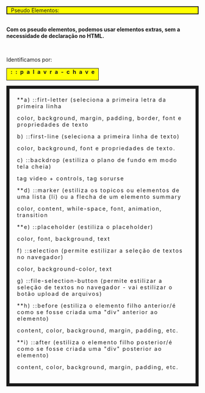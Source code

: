 <div style="background-color: yellow; border: solid 2px; padding-left: 10px;">Pseudo Elementos:</div>

<br>

<strong>Com os pseudo elementos, podemos usar elementos extras, sem a necessidade de declaração no HTML.</strong>

<br>

Identificamos por: <aside style="background-color: yellow; border:solid 1px; width: 230px; height: 30px; padding-left: 10px;"><strong style="letter-spacing:8px;">::palavra-chave</strong></aside>

<div style="letter-spacing:2px; border: solid 8px; padding: 20px;">**a) ::firt-letter (seleciona a primeira letra da primeira linha

color, background, margin, padding, border, font e propriedades de texto

b) ::first-line (seleciona a primeira linha de texto)

color, background, font e propriedades de texto.

c) ::backdrop (estiliza o plano de fundo em modo tela cheia)

tag video + controls, tag sorurse

\*\*d) ::marker (estiliza os topicos ou elementos de uma lista (li) ou a flecha de um elemento summary

color, content, while-space, font, animation, transition

\*\*e) ::placeholder (estiliza o placeholder)

color, font, background, text

f) ::selection (permite estilizar a seleção de textos no navegador)

color, background-color, text

g) ::file-selection-button (permite estilizar a seleção de textos no navegador - vai estilizar o botão upload de arquivos)

\*\*h) ::before (estiliza o elemento filho anterior/é como se fosse criada uma "div" anterior ao elemento)

content, color, background, margin, padding, etc.

\*\*i) ::after (estiliza o elemento filho posterior/é como se fosse criada uma "div" posterior ao elemento)

content, color, background, margin, padding, etc.
</div>
